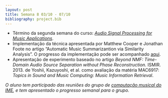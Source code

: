 ```yaml
---
layout: post
title: Semana 8 03/10 - 07/10
bibliography: project.bib
---
```


* Término da segunda semana do curso: [*Audio Signal Processing for Music Applications*](https://www.coursera.org/learn/audio-signal-processing).
* Implementação da técnica apresentada por Matthew Cooper e Jonathan Foote no artigo “Automatic Music Summarizantion via Similarity Analysis”.
O progresso da implementação pode ser acompanhado [aqui](https://github.com/fsfelix/audio-thumbnailing).
* Apresentação de experimento baseado no artigo *Beyond NMF: Time-Domain Audio Source Separation without Phase Reconstruction.* ISMIR. 2013.
de Yoshii, Kazuyoshi, et al. como avaliação da matéria MAC6917: *Topics in Sound and Music Computing: Music Information Retrieval*.

*O aluno tem participado das reuniões do grupo de [computação musical do IME](http://compmus.ime.usp.br), e tem
apresentado o progresso semanal para o grupo.*
 
